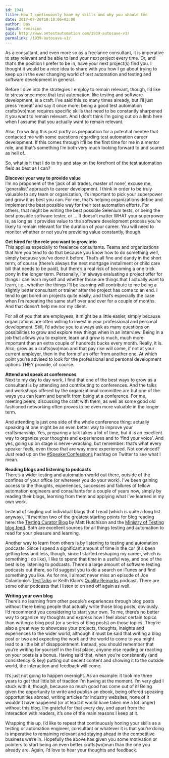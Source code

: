```yaml
---
id: 1941
title: How I continuously hone my skills and why you should too
date: 2017-07-28T10:10:06+02:00
author: Bas
layout: revision
guid: http://www.ontestautomation.com/1939-autosave-v1/
permalink: /1939-autosave-v1/
---
```

As a consultant, and even more so as a freelance consultant, it is imperative to stay relevant and be able to land your next project every time. Or, and that&#8217;s the position I prefer to be in, have your next project(s) find you. I thought it would be a nice idea to share with you how I go about trying to keep up in the ever changing world of test automation and testing and software development in general.

Before I dive into the strategies I employ to remain relevant, though, I&#8217;d like to stress once more that test automation, like testing and software development, is a craft. I&#8217;ve said this so many times already, but I&#8217;ll just press &#8216;repeat&#8217; and say it once more: being a good test automation crafts(wo)man requires specific skills that need to be constantly sharpened it you want to remain relevant. And I don&#8217;t think I&#8217;m going out on a limb here when I assume that you actually want to remain relevant.

Also, I&#8217;m writing this post partly as preparation for a potential mentee that contacted me with some questions regarding test automation career development. If this comes through it&#8217;ll be the first time for me in a mentor role, and that&#8217;s something I&#8217;m both very much looking forward to and scared as hell of..

So, what is it that I do to try and stay on the forefront of the test automation field as best as I can?

**Discover your way to provide value**  
I&#8217;m no proponent of the &#8216;jack of all trades, master of none&#8217;, excuse me, &#8216;generalist&#8217; approach to career development. I think in order to be truly valuable to any team or organization, it&#8217;s important to pick your superpower and grow it as best you can. For me, that&#8217;s helping organizations define and implement the best possible way for their test automation efforts. For others, that might be writing the best possible Selenium tests, or being the best possible software tester, or &#8230; It doesn&#8217;t matter WHAT your superpower is, as long as it provides value to the software development process you&#8217;re likely to remain relevant for the duration of your career. You will need to monitor whether or not you&#8217;re providing value constantly, though.

**Get hired for the role you want to grow into**  
This applies especially to freelance consultants. Teams and organizations that hire you tend to do that because you know how to do something well, simply because you&#8217;ve done it before. That&#8217;s all fine and dandy in the short term, of course (there&#8217;s always the next mortgage installment or child care bill that needs to be paid), but there&#8217;s a real risk of becoming a one trick pony in the longer term. Personally, I&#8217;m always evaluating a project offer for things I can learn myself and whether those are things that I actually want to learn, i.e., whether the things I&#8217;ll be learning will contribute to me being a slightly better consultant or trainer after the project has come to an end. I tend to get bored on projects quite easily, and that&#8217;s especially the case when I&#8217;m repeating the same stuff over and over for a couple of months. And that doesn&#8217;t help me nor my client.

For all of you that are employees, it might be a little easier, simply because organizations are often willing to invest in your professional and personal development. Still, I&#8217;d advise you to always ask as many questions on possibilities to grow and explore new things when in an interview. Being in a job that allows you to explore, learn and grow is much, much more important than an extra couple of hundreds bucks every month. Really, it is. Also, grow as a crafts(wo)man and that pay rise will come, if not at your current employer, then in the form of an offer from another one. At which point you&#8217;re advised to look for the professional and personal development options THEY provide, of course.

**Attend and speak at conferences**  
Next to my day to day work, I find that one of the best ways to grow as a consultant is by attending and contributing to conferences. And the talks and workshops offered by the organizational committee are but one of the ways you can learn and benefit from being at a conference. For me, meeting peers, discussing the craft with them, as well as some good old fashioned networking often proves to be even more valuable in the longer term.

And attending is just one side of the whole conference thing: actually speaking at one might be an even better way to improve your craftsmanship. Yes, preparing a talk takes a lot of time, but it is an excellent way to organize your thoughts and experiences and to &#8216;find your voice&#8217;. And yes, going up on stage is nerve-wracking, but remember: that&#8217;s what every speaker feels, even those that are way more experienced. Not convinced? Just read up on the <a href="https://twitter.com/hashtag/SpeakerConfessions" target="_blank">#SpeakerConfessions</a> hashtag on Twitter to see what I mean. 

**Reading blogs and listening to podcasts**  
There&#8217;s a wider testing and automation world out there, outside of the confines of your office (or wherever you do your work). I&#8217;ve been gaining access to the thoughts, experiences, successes and failures of fellow automation engineers and consultants for a couple of years now, simply by reading their blogs, learning from them and applying what I&#8217;ve learned in my own work.

Instead of singling out individual blogs that I read (which is quite a long list anyway), I&#8217;ll mention two of the greatest starting points for blog reading here: the <a href="http://blog.testingcurator.com/" target="_blank">Testing Curator Blog</a> by Matt Hutchison and the <a href="https://www.ministryoftesting.com/testing-feeds/" target="_blank">Ministry of Testing blog feed</a>. Both are excellent sources for all things testing and automation to read for your pleasure and learning.

Another way to learn from others is by listening to testing and automation podcasts. Since I spend a significant amount of time in the car (it&#8217;s been getting less and less, though, since I started reshaping my career, which is something I do like), I like to spend that time in a useful way, and one of the best is by listening to podcasts. There&#8217;s a large amount of software testing podcasts out there, so I&#8217;d suggest you to do a search on iTunes and find something you like. As for me, I almost never miss an episode of Joe Colantonio&#8217;s <a href="https://joecolantonio.com/testtalks/" target="_blank">TestTalks</a> or Keith Klain&#8217;s <a href="http://qualityremarks.com/qr-podcast/" target="_blank">Quality Remarks</a> podcast. There are some other podcasts that I listen to on and off again as well. 

**Writing your own blog**  
There&#8217;s no learning from other people&#8217;s experiences through blog posts without there being people that actually write those blog posts, obviously. I&#8217;d recommend you considering to start your own. To me, there&#8217;s no better way to organize my thoughts and express how I feel about certain topics than writing a blog post (or a series of blog posts) on those topics. They&#8217;re also a great way to showcase your projects, thoughts, insights and experiences to the wider world, although it must be said that writing a blog post or two and expecting the work and the world to come to you might lead to a little bit of disappointment. Instead, you should remember that you&#8217;re writing for yourself in the first place, anyone else reading or reacting on your posts is a bonus. Having said that, when you&#8217;re consistently (and consistency IS key) putting out decent content and showing it to the outside world, the interaction and feedback will come.

It&#8217;s just not going to happen overnight. As an example: it took me three years to get that little bit of traction I&#8217;m having at the moment. I&#8217;m very glad I stuck with it, though, because so much good has come out of it! Being given the opportunity to write and publish an ebook, being offered speaking opportunities abroad, writing articles for industry websites, none of it wouldn&#8217;t have happened (or at least it would have taken me a lot longer) without this blog. I&#8217;m grateful for that every day, and apart from the interaction with readers, it&#8217;s one of the main reasons I keep at it.

Wrapping this up, I&#8217;d like to repeat that continuously honing your skills as a testing or automation engineer, consultant or whatever it is that you&#8217;re doing is imperative to remaining relevant and staying ahead in the competitive business we&#8217;re in. Hopefully the above has given you some motivation or pointers to start being an even better crafts(wo)man than the one you already are. Again, I&#8217;d love to hear your thoughts and feedback.